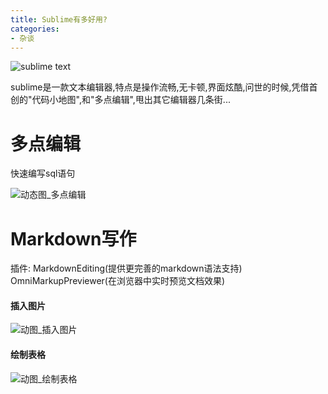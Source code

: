 ```yaml
---
title: Sublime有多好用?
categories:
- 杂谈
---
```






![sublime text](https://v2fy.com/asset/0i/jikemiji/jikemiji-md/2020-12-26-sublime-1609044949000.assets/3203841-806c7d8846da8fa7.png)

sublime是一款文本编辑器,特点是操作流畅,无卡顿,界面炫酷,问世的时候,凭借首创的"代码小地图",和"多点编辑",甩出其它编辑器几条街...

# 多点编辑
快速编写sql语句

![动态图_多点编辑](https://v2fy.com/asset/0i/jikemiji/jikemiji-md/2020-12-26-sublime-1609044949000.assets/3203841-4cf7ca4cc983be89.gif)

# Markdown写作
插件:
MarkdownEditing(提供更完善的markdown语法支持) 
OmniMarkupPreviewer(在浏览器中实时预览文档效果)

#### 插入图片
![动图_插入图片](https://v2fy.com/asset/0i/jikemiji/jikemiji-md/2020-12-26-sublime-1609044949000.assets/3203841-3de79fe3942bb17b.gif)

#### 绘制表格

![动图_绘制表格](https://v2fy.com/asset/0i/jikemiji/jikemiji-md/2020-12-26-sublime-1609044949000.assets/3203841-db92a9cb4bec5198.gif)




